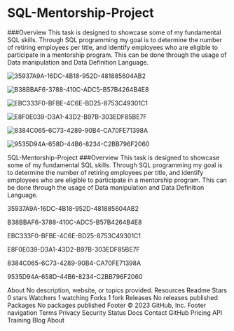# SQL-Mentorship-Project

###Overview
This task is designed to showcase some of my fundamental SQL skills. 
Through SQL programming my goal is to determine the number of retiring employees per title, and identify employees who are eligible to participate in a mentorship program. This can be done through the usage of Data manipulation and Data Definition Language. 


![35937A9A-16DC-4B18-952D-481885604AB2](https://user-images.githubusercontent.com/122326425/211596599-ab40cabd-3da3-4d5e-aa89-b3e211d20216.jpeg)

![B38BBAF6-3788-410C-ADC5-B57B4264B4E8](https://user-images.githubusercontent.com/122326425/211596417-582d3fdf-93a2-4953-997b-09cca69234c4.jpeg)

![EBC333F0-BFBE-4C6E-BD25-8753C49301C1](https://user-images.githubusercontent.com/122326425/211596429-ee6bc42b-f1c8-4b4c-8f9b-418bcca1b082.jpeg)

![E8F0E039-D3A1-43D2-B97B-303EDF85BE7F](https://user-images.githubusercontent.com/122326425/211596440-3306a53f-5b93-4845-8d72-81249e3722fc.jpeg)

![8384C065-6C73-4289-90B4-CA70FE71398A](https://user-images.githubusercontent.com/122326425/211596450-2264be21-6c41-4093-b891-d99538650dd8.jpeg)

![9535D94A-658D-44B6-8234-C2BB796F2060](https://user-images.githubusercontent.com/122326425/211596454-fb862024-9bcf-4097-8e18-af677c192aca.jpeg)



SQL-Mentorship-Project
###Overview This task is designed to showcase some of my fundamental SQL skills. Through SQL programming my goal is to determine the number of retiring employees per title, and identify employees who are eligible to participate in a mentorship program. This can be done through the usage of Data manipulation and Data Definition Language.

35937A9A-16DC-4B18-952D-481885604AB2

B38BBAF6-3788-410C-ADC5-B57B4264B4E8

EBC333F0-BFBE-4C6E-BD25-8753C49301C1

E8F0E039-D3A1-43D2-B97B-303EDF85BE7F

8384C065-6C73-4289-90B4-CA70FE71398A

9535D94A-658D-44B6-8234-C2BB796F2060

About
No description, website, or topics provided.
Resources
 Readme
Stars
 0 stars
Watchers
 1 watching
Forks
 1 fork
Releases
No releases published
Packages
No packages published
Footer
© 2023 GitHub, Inc.
Footer navigation
Terms
Privacy
Security
Status
Docs
Contact GitHub
Pricing
API
Training
Blog
About
